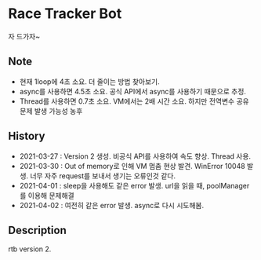 Race Tracker Bot
==================
자 드가자~

Note
---------
 - 현재 1loop에 4초 소요. 더 줄이는 방법 찾아보기.
 - async를 사용하면 4.5초 소요. 공식 API에서 async를 사용하기 때문으로 추정.
 - Thread를 사용하면 0.7초 소요. VM에서는 2배 시간 소요. 하지만 전역변수 공유 문제 발생 가능성 농후

History
---------
- 2021-03-27 : Version 2 생성. 비공식 API를 사용하여 속도 향상. Thread 사용.
- 2021-03-30 : Out of memory로 인해 VM 멈춤 현상 발견. WinError 10048 발생. 너무 자주 request를 보내서 생기는 오류인것 같다.
- 2021-04-01 : sleep을 사용해도 같은 error 발생. url을 읽을 때, poolManager를 이용해 문제해결
- 2021-04-02 : 여전히 같은 error 발생. async로 다시 시도해봄. 

Description
----------
rtb version 2.